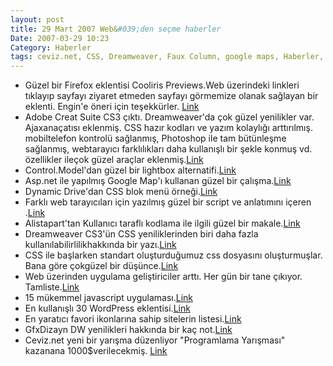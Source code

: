 ```yaml
---
layout: post
title: 29 Mart 2007 Web&#039;den seçme haberler
Date: 2007-03-29 10:23
Category: Haberler
tags: ceviz.net, CSS, Dreamweaver, Faux Column, google maps, Haberler, Javascript, lightbox, WordPress
---
```


-   Güzel bir Firefox eklentisi Cooliris Previews.Web üzerindeki
    linkleri tıklayıp sayfayı ziyaret etmeden sayfayı görmemize olanak
    sağlayan bir eklenti. Engin'e öneri için teşekkürler. [Link][]
-   Adobe Creat Suite CS3 çıktı. Dreamweaver'da çok güzel yenilikler
    var. Ajaxanaçatısı eklenmiş. CSS hazır kodları ve yazım kolaylığı
    arttırılmış. mobiltelefon kontrolü sağlanmış, Photoshop ile tam
    bütünleşme sağlanmış, webtarayıcı farklılıkları daha kullanışlı bir
    şekle konmuş vd. özellikler ileçok güzel araçlar eklenmiş.[Link][1]
-   Control.Model'dan güzel bir lightbox alternatifi.[Link][2]
-   Asp.net ile yapılmış Google Map'ı kullanan güzel bir
    çalışma.[Link][3]
-   Dynamic Drive'dan CSS blok menü örneği.[Link][4]
-   Farklı web tarayıcıları için yazılmış güzel bir script ve anlatımını
    içeren .[Link][5]
-   Alistapart'tan Kullanıcı taraflı kodlama ile ilgili güzel bir
    makale.[Link][6]
-   Dreamweaver CS3'ün CSS yeniliklerinden biri daha fazla
    kullanılabilirlilikhakkında bir yazı.[Link][7]
-   CSS ile başlarken standart oluşturduğumuz css dosyasını
    oluşturmuşlar. Bana göre çokgüzel bir düşünce.[Link][8]
-   Web üzerinden uygulama geliştiriciler arttı. Her gün bir tane
    çıkıyor. Tamliste.[Link][9]
-   15 mükemmel javascript uygulaması.[Link][10]
-   En kullanışlı 30 WordPress eklentisi.[Link][11]
-   En yaratıcı favori ikonlarına sahip sitelerin listesi.[Link][12]
-   GfxDizayn DW yenilikleri hakkında bir kaç not.[Link][13]
-   Ceviz.net yeni bir yarışma düzenliyor "Programlama Yarışması"
    kazanana 1000$verilecekmiş. [Link][14]


  [Link]: https://addons.mozilla.org/en-US/firefox/addon/2207
  [1]: http://www.adobe.com/products/creativesuite/web/ "Link"
  [2]: http://livepipe.net/projects/control_modal/ "Link"
  [3]: http://www.click2map.com/ "Link"
  [4]: http://www.dynamicdrive.com/style/csslibrary/item/solid-block-menu/
    "Link"
  [5]: http://www.alistapart.com/articles/crossbrowserscripting "Link"
  [6]: http://www.alistapart.com/articles/ruininguserexperience "Link"
  [7]: http://www.communitymx.com/abstract.cfm?cid=C4592 "Link"
  [8]: http://www.shapeshed.com/journal/default_styles_for_css/ "Link"
  [9]: http://www.programmableweb.com/apilist "Link"
  [10]: http://www.igglo.co.uk/6/15-javascript-snippets-you-cant-live-without/
    "Link"
  [11]: http://www.staska.net/2007/03/27/top-30-wordpress-plugins-in-blogosphere/
    "Link"
  [12]: http://www.smashingmagazine.com/2007/03/29/inspire-yourself-more-creative-favicons/
    "Link"
  [13]: http://www.gfxdizayn.com/adobe-dreamweaver-cs3-de-yenilikler/
    "Link"
  [14]: http://yarisma.ceviz.net/2007/ "Link"
